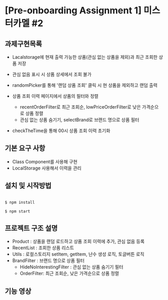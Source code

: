 # [Pre-onboarding Assignment 1] 미스터카멜 #2

## 과제구현목록
- Lacalstorage에 현재 출력 가능한 상품(관심 없는 상품을 제외)과 최근 조회한 상품 저장
- 관심 없음 표시 시 상품 상세에서 조회 불가
- randomPicker를 통해 '랜덤 상품 조회' 클릭 시 현 상품을 제외하고 랜덤 출력
- 상품 조회 이력 페이지에서 상품의 필터와 정렬
  - recentOrderFilter로 최근 조회순, lowPriceOrderFilter로 낮은 가격순으로 상품 정렬
  - 관심 없는 상품 숨기기, selectBrand로 브랜드 명으로 상품 필터

- checkTheTime을 통해 00시 상품 조회 이력 초기화

## 기본 요구 사항
- Class Component를 사용해 구현
- LocalStorage 사용해서 이력을 관리

## 설치 및 시작방법

```

$ npm install

$ npm start

```

## 프로젝트 구조 설명

- Product : 상품을 랜덤 로드하고 상품 조회 이력에 추가, 관심 없음 등록
- RecentList : 조회한 상품 리스트
- Utils : 로컬스토리지 setItem, getItem, 난수 생성 로직, 토글버튼 로직
- BrandFilter : 브랜드 명으로 상품 필터
    - HideNoInterestingFilter : 관심 없는 상품 숨기기 필터
    - OrderFilter: 최근 조회순, 낮은 가격순으로 상품 정렬

## 기능 영상
